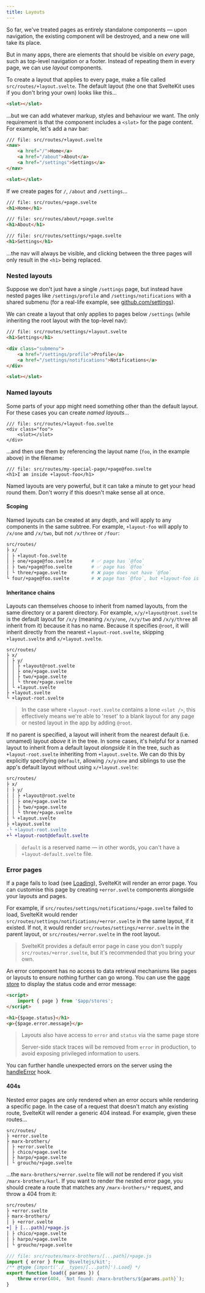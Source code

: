```yaml
---
title: Layouts
---
```


So far, we've treated pages as entirely standalone components — upon navigation, the existing component will be destroyed, and a new one will take its place.

But in many apps, there are elements that should be visible on _every_ page, such as top-level navigation or a footer. Instead of repeating them in every page, we can use _layout_ components.

To create a layout that applies to every page, make a file called `src/routes/+layout.svelte`. The default layout (the one that SvelteKit uses if you don't bring your own) looks like this...

```html
<slot></slot>
```

...but we can add whatever markup, styles and behaviour we want. The only requirement is that the component includes a `<slot>` for the page content. For example, let's add a nav bar:

```html
/// file: src/routes/+layout.svelte
<nav>
	<a href="/">Home</a>
	<a href="/about">About</a>
	<a href="/settings">Settings</a>
</nav>

<slot></slot>
```

If we create pages for `/`, `/about` and `/settings`...

```html
/// file: src/routes/+page.svelte
<h1>Home</h1>
```

```html
/// file: src/routes/about/+page.svelte
<h1>About</h1>
```

```html
/// file: src/routes/settings/+page.svelte
<h1>Settings</h1>
```

...the nav will always be visible, and clicking between the three pages will only result in the `<h1>` being replaced.

### Nested layouts

Suppose we don't just have a single `/settings` page, but instead have nested pages like `/settings/profile` and `/settings/notifications` with a shared submenu (for a real-life example, see [github.com/settings](https://github.com/settings)).

We can create a layout that only applies to pages below `/settings` (while inheriting the root layout with the top-level nav):

```html
/// file: src/routes/settings/+layout.svelte
<h1>Settings</h1>

<div class="submenu">
	<a href="/settings/profile">Profile</a>
	<a href="/settings/notifications">Notifications</a>
</div>

<slot></slot>
```

### Named layouts

Some parts of your app might need something other than the default layout. For these cases you can create _named layouts_...

```svelte
/// file: src/routes/+layout-foo.svelte
<div class="foo">
	<slot></slot>
</div>
```

...and then use them by referencing the layout name (`foo`, in the example above) in the filename:

```svelte
/// file: src/routes/my-special-page/+page@foo.svelte
<h1>I am inside +layout-foo</h1>
```

Named layouts are very powerful, but it can take a minute to get your head round them. Don't worry if this doesn't make sense all at once.

#### Scoping

Named layouts can be created at any depth, and will apply to any components in the same subtree. For example, `+layout-foo` will apply to `/x/one` and `/x/two`, but not `/x/three` or `/four`:

```bash
src/routes/
├ x/
│ ├ +layout-foo.svelte
│ ├ one/+page@foo.svelte       # ✅ page has `@foo`
│ ├ two/+page@foo.svelte       # ✅ page has `@foo`
│ └ three/+page.svelte         # ❌ page does not have `@foo`
└ four/+page@foo.svelte        # ❌ page has `@foo`, but +layout-foo is not 'in scope'
```

#### Inheritance chains

Layouts can themselves choose to inherit from named layouts, from the same directory or a parent directory. For example, `x/y/+layout@root.svelte` is the default layout for `/x/y` (meaning `/x/y/one`, `/x/y/two` and `/x/y/three` all inherit from it) because it has no name. Because it specifies `@root`, it will inherit directly from the nearest `+layout-root.svelte`, skipping `+layout.svelte` and `x/+layout.svelte`.

```
src/routes/
├ x/
│ ├ y/
│ │ ├ +layout@root.svelte
│ │ ├ one/+page.svelte
│ │ ├ two/+page.svelte
│ │ └ three/+page.svelte
│ └ +layout.svelte
├ +layout.svelte
└ +layout-root.svelte
```

> In the case where `+layout-root.svelte` contains a lone `<slot />`, this effectively means we're able to 'reset' to a blank layout for any page or nested layout in the app by adding `@root`.

If no parent is specified, a layout will inherit from the nearest default (i.e. unnamed) layout _above_ it in the tree. In some cases, it's helpful for a named layout to inherit from a default layout _alongside_ it in the tree, such as `+layout-root.svelte` inheriting from `+layout.svelte`. We can do this by explicitly specifying `@default`, allowing `/x/y/one` and siblings to use the app's default layout without using `x/+layout.svelte`:

```diff
src/routes/
├ x/
│ ├ y/
│ │ ├ +layout@root.svelte
│ │ ├ one/+page.svelte
│ │ ├ two/+page.svelte
│ │ └ three/+page.svelte
│ └ +layout.svelte
├ +layout.svelte
-└ +layout-root.svelte
+└ +layout-root@default.svelte
```

> `default` is a reserved name — in other words, you can't have a `+layout-default.svelte` file.

### Error pages

If a page fails to load (see [Loading](/docs/loading)), SvelteKit will render an error page. You can customise this page by creating `+error.svelte` components alongside your layouts and pages.

For example, if `src/routes/settings/notifications/+page.svelte` failed to load, SvelteKit would render `src/routes/settings/notifications/+error.svelte` in the same layout, if it existed. If not, it would render `src/routes/settings/+error.svelte` in the parent layout, or `src/routes/+error.svelte` in the root layout.

> SvelteKit provides a default error page in case you don't supply `src/routes/+error.svelte`, but it's recommended that you bring your own.

An error component has no access to data retrieval mechanisms like pages or layouts to ensure nothing further can go wrong. You can use the [page store](/docs/modules#$app-stores-page) to display the status code and error message:

```html
<script>
	import { page } from '$app/stores';
</script>

<h1>{$page.status}</h1>
<p>{$page.error.message}</p>
```

> Layouts also have access to `error` and `status` via the same page store
>
> Server-side stack traces will be removed from `error` in production, to avoid exposing privileged information to users.

You can further handle unexpected errors on the server using the [handleError](/docs/hooks#handleerror) hook.

#### 404s

Nested error pages are only rendered when an error occurs while rendering a specific page. In the case of a request that doesn't match any existing route, SvelteKit will render a generic 404 instead. For example, given these routes...

```
src/routes/
├ +error.svelte
├ marx-brothers/
│ ├ +error.svelte
│ ├ chico/+page.svelte
│ ├ harpo/+page.svelte
│ └ groucho/+page.svelte
```

...the `marx-brothers/+error.svelte` file will _not_ be rendered if you visit `/marx-brothers/karl`. If you want to render the nested error page, you should create a route that matches any `/marx-brothers/*` request, and throw a 404 from it:

```diff
src/routes/
├ +error.svelte
├ marx-brothers/
│ ├ +error.svelte
+│ ├ [...path]/+page.js
│ ├ chico/+page.svelte
│ ├ harpo/+page.svelte
│ └ groucho/+page.svelte
```

```js
/// file: src/routes/marx-brothers/[...path]/+page.js
import { error } from '@sveltejs/kit';
/** @type {import('./__types/[...path]').Load} */
export function load({ params }) {
	throw error(404, `Not found: /marx-brothers/${params.path}`);
}
```
